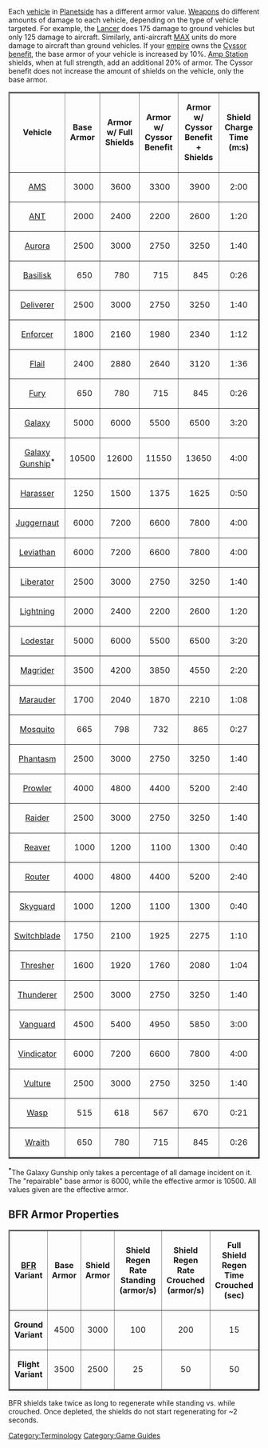 Each [vehicle](vehicle "wikilink") in
[Planetside](Planetside "wikilink") has a different armor value.
[Weapons](Weapon "wikilink") do different amounts of damage to each
vehicle, depending on the type of vehicle targeted. For example, the
[Lancer](Lancer "wikilink") does 175 damage to ground vehicles but only
125 damage to aircraft. Similarly, anti-aircraft [MAX](MAX "wikilink")
units do more damage to aircraft than ground vehicles. If your
[empire](empire "wikilink") owns the [Cyssor](Cyssor "wikilink")
[benefit](Empire_Benefit "wikilink"), the base armor of your vehicle is
increased by 10%. [Amp Station](Amp_Station "wikilink") shields, when at
full strength, add an additional 20% of armor. The Cyssor benefit does
not increase the amount of shields on the vehicle, only the base armor.

<table border="2">
<tr>
<td align="center">

<b>Vehicle</b>

</td>
<td align="center">

<b>Base Armor</b>

</td>
<td align="center">

<b>Armor w/ Full Shields</b>

</td>
<td align="center">

<b>Armor w/ Cyssor Benefit</b>

</td>
<td align="center">

<b>Armor w/ Cyssor Benefit + Shields</b>

</td>
<td align="center">

<b>Shield Charge Time (m:s)</b>

</td>
</tr>
<tr>
<td align="center">

[AMS](AMS "wikilink")

</td>
<td align="center">

 3000

</td>
<td align="center">

 3600

</td>
<td align="center">

 3300

</td>
<td align="center">

 3900

</td>
<td align="center">

2:00

</td>
</tr>
<tr>
<td align="center">

[ANT](ANT "wikilink")

</td>
<td align="center">

 2000

</td>
<td align="center">

 2400

</td>
<td align="center">

 2200

</td>
<td align="center">

 2600

</td>
<td align="center">

1:20

</td>
</tr>
<tr>
<td align="center">

[Aurora](Aurora "wikilink")

</td>
<td align="center">

 2500

</td>
<td align="center">

 3000

</td>
<td align="center">

 2750

</td>
<td align="center">

 3250

</td>
<td align="center">

1:40

</td>
</tr>
<tr>
<td align="center">

[Basilisk](Basilisk "wikilink")

</td>
<td align="center">

  650

</td>
<td align="center">

  780

</td>
<td align="center">

  715

</td>
<td align="center">

  845

</td>
<td align="center">

0:26

</td>
</tr>
<tr>
<td align="center">

[Deliverer](Deliverer "wikilink")

</td>
<td align="center">

 2500

</td>
<td align="center">

 3000

</td>
<td align="center">

 2750

</td>
<td align="center">

 3250

</td>
<td align="center">

1:40

</td>
</tr>
<tr>
<td align="center">

[Enforcer](Enforcer "wikilink")

</td>
<td align="center">

 1800

</td>
<td align="center">

 2160

</td>
<td align="center">

 1980

</td>
<td align="center">

 2340

</td>
<td align="center">

1:12

</td>
</tr>
<tr>
<td align="center">

[Flail](Flail "wikilink")

</td>
<td align="center">

 2400

</td>
<td align="center">

 2880

</td>
<td align="center">

 2640

</td>
<td align="center">

 3120

</td>
<td align="center">

1:36

</td>
</tr>
<tr>
<td align="center">

[Fury](Fury "wikilink")

</td>
<td align="center">

  650

</td>
<td align="center">

  780

</td>
<td align="center">

  715

</td>
<td align="center">

  845

</td>
<td align="center">

0:26

</td>
</tr>
<tr>
<td align="center">

[Galaxy](Galaxy "wikilink")

</td>
<td align="center">

 5000

</td>
<td align="center">

 6000

</td>
<td align="center">

 5500

</td>
<td align="center">

 6500

</td>
<td align="center">

3:20

</td>
</tr>
<tr>
<td align="center">

[Galaxy Gunship](Galaxy_Gunship "wikilink")<sup><b>\*</b></sup>

</td>
<td align="center">

10500

</td>
<td align="center">

12600

</td>
<td align="center">

11550

</td>
<td align="center">

13650

</td>
<td align="center">

4:00

</td>
</tr>
<tr>
<td align="center">

[Harasser](Harasser "wikilink")

</td>
<td align="center">

 1250

</td>
<td align="center">

 1500

</td>
<td align="center">

 1375

</td>
<td align="center">

 1625

</td>
<td align="center">

0:50

</td>
</tr>
<tr>
<td align="center">

[Juggernaut](Juggernaut "wikilink")

</td>
<td align="center">

 6000

</td>
<td align="center">

 7200

</td>
<td align="center">

 6600

</td>
<td align="center">

 7800

</td>
<td align="center">

4:00

</td>
</tr>
<tr>
<td align="center">

[Leviathan](Leviathan "wikilink")

</td>
<td align="center">

 6000

</td>
<td align="center">

 7200

</td>
<td align="center">

 6600

</td>
<td align="center">

 7800

</td>
<td align="center">

4:00

</td>
</tr>
<tr>
<td align="center">

[Liberator](Liberator "wikilink")

</td>
<td align="center">

 2500

</td>
<td align="center">

 3000

</td>
<td align="center">

 2750

</td>
<td align="center">

 3250

</td>
<td align="center">

1:40

</td>
</tr>
<tr>
<td align="center">

[Lightning](Lightning "wikilink")

</td>
<td align="center">

 2000

</td>
<td align="center">

 2400

</td>
<td align="center">

 2200

</td>
<td align="center">

 2600

</td>
<td align="center">

1:20

</td>
</tr>
<tr>
<td align="center">

[Lodestar](Lodestar "wikilink")

</td>
<td align="center">

 5000

</td>
<td align="center">

 6000

</td>
<td align="center">

 5500

</td>
<td align="center">

 6500

</td>
<td align="center">

3:20

</td>
</tr>
<tr>
<td align="center">

[Magrider](Magrider "wikilink")

</td>
<td align="center">

 3500

</td>
<td align="center">

 4200

</td>
<td align="center">

 3850

</td>
<td align="center">

 4550

</td>
<td align="center">

2:20

</td>
</tr>
<tr>
<td align="center">

[Marauder](Marauder "wikilink")

</td>
<td align="center">

 1700

</td>
<td align="center">

 2040

</td>
<td align="center">

 1870

</td>
<td align="center">

 2210

</td>
<td align="center">

1:08

</td>
</tr>
<tr>
<td align="center">

[Mosquito](Mosquito "wikilink")

</td>
<td align="center">

  665

</td>
<td align="center">

  798

</td>
<td align="center">

  732

</td>
<td align="center">

  865

</td>
<td align="center">

0:27

</td>
</tr>
<tr>
<td align="center">

[Phantasm](Phantasm "wikilink")

</td>
<td align="center">

 2500

</td>
<td align="center">

 3000

</td>
<td align="center">

 2750

</td>
<td align="center">

 3250

</td>
<td align="center">

1:40

</td>
</tr>
<tr>
<td align="center">

[Prowler](Prowler "wikilink")

</td>
<td align="center">

 4000

</td>
<td align="center">

 4800

</td>
<td align="center">

 4400

</td>
<td align="center">

 5200

</td>
<td align="center">

2:40

</td>
</tr>
<tr>
<td align="center">

[Raider](Raider "wikilink")

</td>
<td align="center">

 2500

</td>
<td align="center">

 3000

</td>
<td align="center">

 2750

</td>
<td align="center">

 3250

</td>
<td align="center">

1:40

</td>
</tr>
<tr>
<td align="center">

[Reaver](Reaver "wikilink")

</td>
<td align="center">

  1000

</td>
<td align="center">

 1200

</td>
<td align="center">

  1100

</td>
<td align="center">

 1300

</td>
<td align="center">

0:40

</td>
</tr>
<tr>
<td align="center">

[Router](Router "wikilink")

</td>
<td align="center">

 4000

</td>
<td align="center">

 4800

</td>
<td align="center">

 4400

</td>
<td align="center">

 5200

</td>
<td align="center">

2:40

</td>
</tr>
<tr>
<td align="center">

[Skyguard](Skyguard "wikilink")

</td>
<td align="center">

 1000

</td>
<td align="center">

 1200

</td>
<td align="center">

 1100

</td>
<td align="center">

 1300

</td>
<td align="center">

0:40

</td>
</tr>
<tr>
<td align="center">

[Switchblade](Switchblade "wikilink")

</td>
<td align="center">

 1750

</td>
<td align="center">

 2100

</td>
<td align="center">

 1925

</td>
<td align="center">

 2275

</td>
<td align="center">

1:10

</td>
</tr>
<tr>
<td align="center">

[Thresher](Thresher "wikilink")

</td>
<td align="center">

 1600

</td>
<td align="center">

 1920

</td>
<td align="center">

 1760

</td>
<td align="center">

 2080

</td>
<td align="center">

1:04

</td>
</tr>
<tr>
<td align="center">

[Thunderer](Thunderer "wikilink")

</td>
<td align="center">

 2500

</td>
<td align="center">

 3000

</td>
<td align="center">

 2750

</td>
<td align="center">

 3250

</td>
<td align="center">

1:40

</td>
</tr>
<tr>
<td align="center">

[Vanguard](Vanguard "wikilink")

</td>
<td align="center">

 4500

</td>
<td align="center">

 5400

</td>
<td align="center">

 4950

</td>
<td align="center">

 5850

</td>
<td align="center">

3:00

</td>
</tr>
<tr>
<td align="center">

[Vindicator](Vindicator "wikilink")

</td>
<td align="center">

 6000

</td>
<td align="center">

 7200

</td>
<td align="center">

 6600

</td>
<td align="center">

 7800

</td>
<td align="center">

4:00

</td>
</tr>
<tr>
<td align="center">

[Vulture](Vulture "wikilink")

</td>
<td align="center">

 2500

</td>
<td align="center">

 3000

</td>
<td align="center">

 2750

</td>
<td align="center">

 3250

</td>
<td align="center">

1:40

</td>
</tr>
<tr>
<td align="center">

[Wasp](Wasp "wikilink")

</td>
<td align="center">

  515

</td>
<td align="center">

  618

</td>
<td align="center">

  567

</td>
<td align="center">

  670

</td>
<td align="center">

0:21

</td>
</tr>
<tr>
<td align="center">

[Wraith](Wraith "wikilink")

</td>
<td align="center">

  650

</td>
<td align="center">

  780

</td>
<td align="center">

  715

</td>
<td align="center">

  845

</td>
<td align="center">

0:26

</td>
</tr>
</table>

<sup><b>\*</b></sup>The Galaxy Gunship only takes a percentage of all
damage incident on it. The "repairable" base armor is 6000, while the
effective armor is 10500. All values given are the effective armor.

## BFR Armor Properties

<table border="2">
<tr>
<td align="center">

<b>[BFR](BFR "wikilink") Variant</b>

</td>
<td align="center">

<b>Base Armor</b>

</td>
<td align="center">

<b>Shield Armor</b>

</td>
<td align="center">

<b>Shield Regen Rate Standing (armor/s)</b>

</td>
<td align="center">

<b>Shield Regen Rate Crouched (armor/s)</b>

</td>
<td align="center">

<b>Full Shield Regen Time Crouched (sec)</b>

</td>
</tr>
<tr>
<td td align='center'>

<b>Ground Variant</b>

</td>
<td td align='center'>

4500

</td>
<td td align='center'>

3000

</td>
<td td align='center'>

100

</td>
<td align='center'>

200

</td>
<td align='center'>

15

</td>
</tr>
<tr>
<td td align='center'>

<b>Flight Variant</b>

</td>
<td align='center'>

3500

</td>
<td td align='center'>

2500

</td>
<td td align='center'>

25

</td>
<td td align='center'>

50

</td>
<td align='center'>

50

</td>
</tr>
</table>

BFR shields take twice as long to regenerate while standing vs. while
crouched. Once depleted, the shields do not start regenerating for \~2
seconds.

[Category:Terminology](Category:Terminology "wikilink") [Category:Game
Guides](Category:Game_Guides "wikilink")